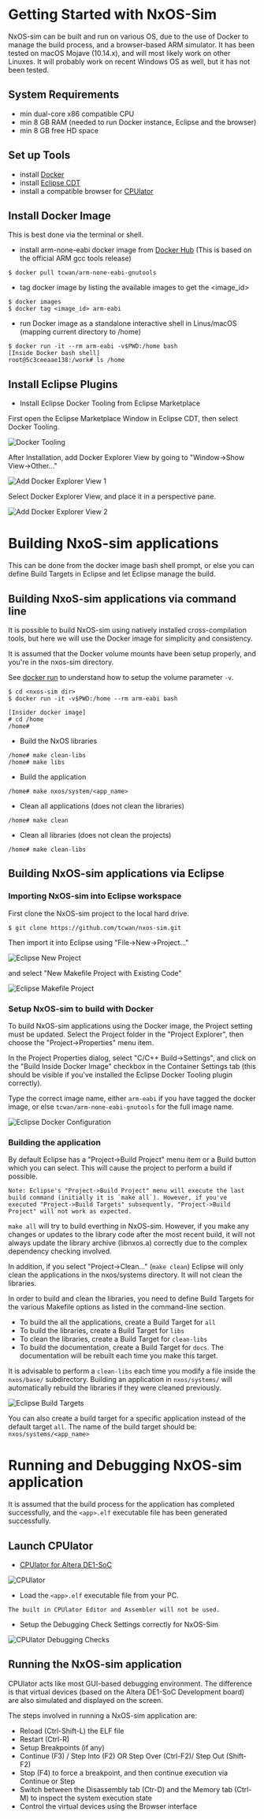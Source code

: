 # Getting Started with NxOS-Sim
NxOS-sim can be built and run on various OS, due to the use of Docker to manage the build process, and a browser-based ARM simulator.
It has been tested on macOS Mojave (10.14.x), and will most likely work on other Linuxes.
It will probably work on recent Windows OS as well, but it has not been tested.

## System Requirements
- min dual-core x86 compatible CPU
- min 8 GB RAM (needed to run Docker instance, Eclipse and the browser)
- min 8 GB free HD space

## Set up Tools
- install [Docker](https://www.docker.com/)
- install [Eclipse CDT](https://www.eclipse.org/cdt/)
- install a compatible browser for [CPUlator](https://cpulator.01xz.net/doc/#requirements)

## Install Docker Image

This is best done via the terminal or shell.

- install arm-none-eabi docker image from [Docker Hub](https://hub.docker.com/r/tcwan/arm-none-eabi-gnutools)
(This is based on the official ARM gcc tools release)
```
$ docker pull tcwan/arm-none-eabi-gnutools
```

- tag docker image by listing the available images to get the <image_id>
```
$ docker images
$ docker tag <image_id> arm-eabi
```

- run Docker image as a standalone interactive shell in Linus/macOS (mapping current directory to /home)
```
$ docker run -it --rm arm-eabi -v$PWD:/home bash
[Inside Docker bash shell]
root@5c3ceeaae138:/work# ls /home
```

## Install Eclipse Plugins
- Install Eclipse Docker Tooling from Eclipse Marketplace

First open the Eclipse Marketplace Window in Eclipse CDT, then select Docker Tooling.

![Docker Tooling](images/Eclipse-Marketplace-Docker-Tooling.png)

After Installation, add Docker Explorer View by going to "Window->Show View->Other..."

![Add Docker Explorer View 1](images/Eclipse-Add-View.png)

Select Docker Explorer View, and place it in a perspective pane.

![Add Docker Explorer View 2](images/Eclipse-Add-Docker-Explorer-View.png)


# Building NxoS-sim applications

This can be done from the docker image bash shell prompt, or else you can define Build Targets in Eclipse and let Eclipse manage the build.

## Building NxoS-sim applications via command line

It is possible to build NxOS-sim using natively installed cross-compilation tools, but here we will use the Docker image for simplicity and consistency.

It is assumed that the Docker volume mounts have been setup properly, and you're in the nxos-sim directory.

See [docker run](https://linuxize.com/post/docker-run-command/) to understand how to setup the
volume parameter `-v`.
```
$ cd <nxos-sim dir>
$ docker run -it -v$PWD:/home --rm arm-eabi bash

[Insider docker image]
# cd /home
/home#
```

- Build the NxOS libraries
```
/home# make clean-libs
/home# make libs
```
- Build the application 
```
/home# make nxos/system/<app_name>
```
- Clean all applications (does not clean the libraries)
```
/home# make clean
```

- Clean all libraries (does not clean the projects)
```
/home# make clean-libs
```

## Building NxOS-sim applications via Eclipse

### Importing NxOS-sim into Eclipse workspace

First clone the NxOS-sim project to the local hard drive.

```
$ git clone https://github.com/tcwan/nxos-sim.git
```

Then import it into Eclipse using "File->New->Project..."

![Eclipse New Project](images/Eclipse-New-Project.png)

and select "New Makefile Project with Existing Code"

![Eclipse Makefile Project](images/Eclipse-Makefile-Project-from-Existing-Code.png)

### Setup NxOS-sim to build with Docker

To build NxOS-sim applications using the Docker image, the Project setting must be updated.
Select the Project folder in the "Project Explorer", then choose the "Project->Properties" menu item.

In the Project Properties dialog, select "C/C++ Build->Settings", and click on the "Build Inside Docker Image" checkbox in the Container Settings tab (this should be visible if you've installed the Eclipse Docker Tooling plugin correctly).

Type the correct image name, either `arm-eabi` if you have tagged the docker image, or else `tcwan/arm-none-eabi-gnutools` for the full image name.

![Eclipse Docker Configuration](images/Eclipse-Docker-Build-Config.png)


### Building the application

By default Eclipse has a "Project->Build Project" menu item or a Build button which you can select. This will cause the project to perform a build if possible. 

```
Note: Eclipse's "Project->Build Project" menu will execute the last build command (initially it is `make all`). However, if you've executed "Project->Build Targets" subsequently, "Project->Build Project" will not work as expected.
```

`make all` will try to build everthing in NxOS-sim. However, if you make any changes or updates to the library code after the most recent build, it will not always update the library archive (libnxos.a) correctly due to the complex dependency checking involved.

In addition, if you select "Project->Clean..." (`make clean`) Eclipse will only clean the applications in the nxos/systems directory. It will not clean the libraries.

In order to build and clean the libraries, you need to define Build Targets for the various Makefile options as listed in the command-line section.
- To build the all the applications, create a Build Target for `all`
- To build the libraries, create a Build Target for `libs`
- To clean the libraries, create a Build Target for `clean-libs`
- To build the documentation, create a Build Target for `docs`. The documentation will be rebuilt each time you make this target.

It is advisable to perform a `clean-libs` each time you modify a file inside the `nxos/base/` subdirectory. Building an application in `nxos/systems/` will automatically rebuild the libraries if they were cleaned previously.

![Eclipse Build Targets](images/Eclipse-Create-Build-Targets.png)

You can also create a build target for a specific application instead of the default target `all`. The name of the build target should be: `nxos/systems/<app_name>`
# Running and Debugging NxOS-sim application

It is assumed that the build process for the application has completed successfully, and the `<app>.elf` executable file has been generated successfully.

## Launch CPUlator
- [CPUlator for Altera DE1-SoC](https://cpulator.01xz.net/?sys=arm-de1soc)

![CPUlator](images/CPUlator-DE1-SoC.png)

- Load the `<app>.elf` executable file from your PC. 
```
The built in CPUlator Editor and Assembler will not be used.
```
- Setup the Debugging Check Settings correctly for NxOS-Sim

![CPUlator Debugging Checks](images/CPUlator-Debugging-Check-Settings.png)

## Running the NxOS-sim application

CPUlator acts like most GUI-based debugging environment. The difference is that virtual devices (based on the Altera DE1-SoC Development board) are also simulated and displayed on the screen.

The steps involved in running a NxOS-sim application are:
- Reload (Ctrl-Shift-L) the ELF file
- Restart (Ctrl-R)
- Setup Breakpoints (if any)
- Continue (F3) / Step Into (F2) OR Step Over (Ctrl-F2)/ Step Out (Shift-F2)
- Stop (F4) to force a breakpoint, and then continue execution via Continue or Step
- Switch between the Disassembly tab (Ctr-D) and the Memory tab (Ctrl-M) to inspect the system execution state
- Control the virtual devices using the Browser interface